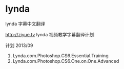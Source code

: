lynda
=====

lynda 字幕中文翻译

http://ziyue.tv lynda 视频教学字幕翻译计划

计划 2013/09
1. Lynda.com.Photoshop.CS6.Essential.Training
2. Lynda.com.Photoshop.CS6.One.on.One.Advanced
